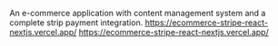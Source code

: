 An e-commerce application with content management system and a complete strip payment integration. 
https://ecommerce-stripe-react-nextjs.vercel.app/
https://ecommerce-stripe-react-nextjs.vercel.app/